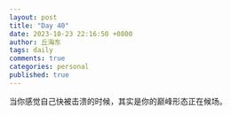 ```yaml
---
layout: post
title: "Day 40"
date: 2023-10-23 22:16:50 +0800
author: 丘海东 
tags: daily
comments: true
categories: personal
published: true
---
```

当你感觉自己快被击溃的时候，其实是你的巅峰形态正在候场。
